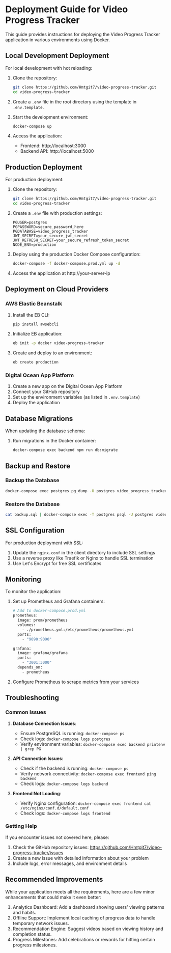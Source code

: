 # Deployment Guide for Video Progress Tracker

This guide provides instructions for deploying the Video Progress Tracker application in various environments using Docker.

## Local Development Deployment

For local development with hot reloading:

1. Clone the repository:
   ```bash
   git clone https://github.com/Hmtgit7/video-progress-tracker.git
   cd video-progress-tracker
   ```

2. Create a `.env` file in the root directory using the template in `.env.template`.

3. Start the development environment:
   ```bash
   docker-compose up
   ```

4. Access the application:
   - Frontend: http://localhost:3000
   - Backend API: http://localhost:5000

## Production Deployment

For production deployment:

1. Clone the repository:
   ```bash
   git clone https://github.com/Hmtgit7/video-progress-tracker.git
   cd video-progress-tracker
   ```

2. Create a `.env` file with production settings:
   ```
   PGUSER=postgres
   PGPASSWORD=secure_password_here
   PGDATABASE=video_progress_tracker
   JWT_SECRET=your_secure_jwt_secret
   JWT_REFRESH_SECRET=your_secure_refresh_token_secret
   NODE_ENV=production
   ```

3. Deploy using the production Docker Compose configuration:
   ```bash
   docker-compose -f docker-compose.prod.yml up -d
   ```

4. Access the application at http://your-server-ip

## Deployment on Cloud Providers

### AWS Elastic Beanstalk

1. Install the EB CLI:
   ```bash
   pip install awsebcli
   ```

2. Initialize EB application:
   ```bash
   eb init -p docker video-progress-tracker
   ```

3. Create and deploy to an environment:
   ```bash
   eb create production
   ```

### Digital Ocean App Platform

1. Create a new app on the Digital Ocean App Platform
2. Connect your GitHub repository
3. Set up the environment variables (as listed in `.env.template`)
4. Deploy the application

## Database Migrations

When updating the database schema:

1. Run migrations in the Docker container:
   ```bash
   docker-compose exec backend npm run db:migrate
   ```

## Backup and Restore

### Backup the Database

```bash
docker-compose exec postgres pg_dump -U postgres video_progress_tracker > backup.sql
```

### Restore the Database

```bash
cat backup.sql | docker-compose exec -T postgres psql -U postgres video_progress_tracker
```

## SSL Configuration

For production deployment with SSL:

1. Update the `nginx.conf` in the client directory to include SSL settings
2. Use a reverse proxy like Traefik or Nginx to handle SSL termination
3. Use Let's Encrypt for free SSL certificates

## Monitoring

To monitor the application:

1. Set up Prometheus and Grafana containers:
   ```bash
   # Add to docker-compose.prod.yml
   prometheus:
     image: prom/prometheus
     volumes:
       - ./prometheus.yml:/etc/prometheus/prometheus.yml
     ports:
       - "9090:9090"
   
   grafana:
     image: grafana/grafana
     ports:
       - "3001:3000"
     depends_on:
       - prometheus
   ```

2. Configure Prometheus to scrape metrics from your services

## Troubleshooting

### Common Issues

1. **Database Connection Issues**:
   - Ensure PostgreSQL is running: `docker-compose ps`
   - Check logs: `docker-compose logs postgres`
   - Verify environment variables: `docker-compose exec backend printenv | grep PG`

2. **API Connection Issues**:
   - Check if the backend is running: `docker-compose ps`
   - Verify network connectivity: `docker-compose exec frontend ping backend`
   - Check logs: `docker-compose logs backend`

3. **Frontend Not Loading**:
   - Verify Nginx configuration: `docker-compose exec frontend cat /etc/nginx/conf.d/default.conf`
   - Check logs: `docker-compose logs frontend`

### Getting Help

If you encounter issues not covered here, please:

1. Check the GitHub repository issues: https://github.com/Hmtgit7/video-progress-tracker/issues
2. Create a new issue with detailed information about your problem
3. Include logs, error messages, and environment details

## Recommended Improvements
While your application meets all the requirements, here are a few minor enhancements that could make it even better:

1. Analytics Dashboard: Add a dashboard showing users' viewing patterns and habits.
2. Offline Support: Implement local caching of progress data to handle temporary network issues.
3. Recommendation Engine: Suggest videos based on viewing history and completion status.
4. Progress Milestones: Add celebrations or rewards for hitting certain progress milestones.